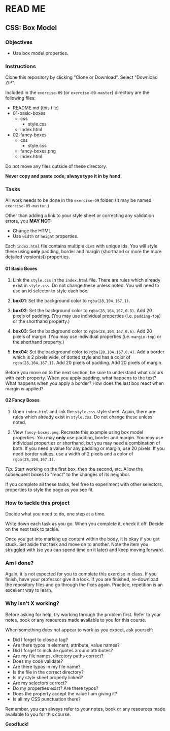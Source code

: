 # READ ME

## CSS: Box Model


### Objectives

- Use box model properties.


### Instructions

Clone this repository by clicking "Clone or Download". Select "Download ZIP".

Included in the `exercise-09` (or `exercise-09-master`) directory are the following files:

- README.md (this file)
- 01-basic-boxes
  - css
    - style.css
  - index.html
- 02-fancy-boxes
  - css
    - style.css
  - fancy-boxes.png
  - index.html

Do not move any files outside of these directory.

**Never copy and paste code; always type it in by hand.**


### Tasks

All work needs to be done in the `exercise-09` folder. (It may be named `exercise-09-master`.)

Other than adding a link to your style sheet or correcting any validation errors, you **MAY NOT:**

- Change the HTML
- Use `width` or `height` properties.

Each `index.html` file contains multiple `div`s with unique ids. You will style these using **only** padding, border and margin (shorthand or more the more detailed version(s)) properties.


#### 01 Basic Boxes

1. Link the `style.css` in the `index.html` file. There are rules which already exist in `style.css`. Do not change these unless noted. You will need to use an id selector to style each box.

2. **box01**: Set the background color to `rgba(28,104,167,1)`.

3. **box02**: Set the background color to `rgba(28,104,167,0.8)`. Add 20 pixels of padding. (You may use individual properties (i.e. `padding-top`) or the shorthand property.)

4. **box03**: Set the background color to `rgba(28,104,167,0.6)`. Add 20 pixels of margin. (You may use individual properties (i.e. `margin-top`) or the shorthand property.)

5. **box04**: Set the background color to `rgba(28,104,167,0.4)`. Add a border which is 2 pixels wide, of dotted style and has a color of `rgba(28,104,167,1)`. Add 20 pixels of padding. Add 20 pixels of margin.

Before you move on to the next section, be sure to understand what occurs with each property. When you apply padding, what happens to the text? What happens when you apply a border? How does the last box react when margin is applied?


#### 02 Fancy Boxes

1. Open `index.html` and link the `style.css` style sheet. Again, there are rules which already exist in `style.css`. Do not change these unless noted.

2. View `fancy-boxes.png`. Recreate this example using box model properties. You may **only** use padding, border and margin. You may use individual properties or shorthand, but you may need a combination of both. If you need a value for any padding or margin, use 20 pixels. If you need border values, use a width of 2 pixels and a color of `rgba(28,104,167,1)`.

*Tip:* Start working on the first box, then the second, etc. Allow the subsequent boxes to "react" to the changes of its neighbor.

If you complete all these tasks, feel free to experiment with other selectors, properties to style the page as you see fit.


### How to tackle this project

Decide what you need to do, one step at a time.

Write down each task as you go. When you complete it, check it off. Decide on the next task to tackle.

Once you get into marking up content within the body, it is okay if you get stuck. Set aside that task and move on to another. Note the item you struggled with (so you can spend time on it later) and keep moving forward.

### Am I done?

Again, it is not expected for you to complete this exercise in class. If you finish, have your professor give it a look. If you are finished, re-download the repository files and go through the fixes again. Practice, repetition is an excellent way to learn.

### Why isn't X working?

Before asking for help, try working through the problem first. Refer to your notes, book or any resources made available to you for this course.

When something does not appear to work as you expect, ask yourself:

- Did I forget to close a tag?
- Are there typos in element, attribute, value names?
- Did I forget to include quotes around attributes?
- Are my file names, directory paths correct?
- Does my code validate?
- Are there typos in my file name?
- Is the file in the correct directory?
- Is my style sheet properly linked?
- Are my selectors correct?
- Do my properties exist? Are there typos?
- Does the property accept the value I am giving it?
- Is all my CSS punctuation there?

Remember, you can always refer to your notes, book or any resources made available to you for this course.

**Good luck!**
